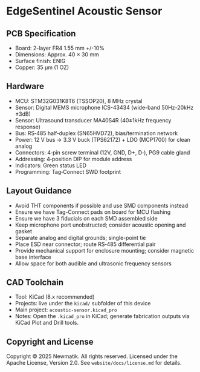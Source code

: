 # EdgeSentinel Acoustic Sensor

## PCB Specification

- Board: 2-layer FR4 1.55 mm +/-10%
- Dimensions: Approx. 40 × 30 mm
- Surface finish: ENIG
- Copper: 35 µm (1 OZ)

## Hardware

- MCU: STM32G031K8T6 (TSSOP20), 8 MHz crystal
- Sensor: Digital MEMS microphone ICS-43434 (wide-band 50Hz-20kHz ±3dB)
- Sensor: Ultrasound transducer MA40S4R (40±1kHz frequency response)
- Bus: RS‑485 half‑duplex (SN65HVD72), bias/termination network
- Power: 12 V bus → 3.3 V buck (TPS62172) + LDO (MCP1700) for clean analog
- Connectors: 4‑pin screw terminal (12V, GND, D+, D‑), PG9 cable gland
- Addressing: 4‑position DIP for module address
- Indicators: Green status LED
- Programming: Tag‑Connect SWD footprint

## Layout Guidance

- Avoid THT components if possible and use SMD components instead
- Ensure we have Tag-Connect pads on board for MCU flashing
- Ensure we have 3 fiducials on each SMD assembled side
- Keep microphone port unobstructed; consider acoustic opening and gasket
- Separate analog and digital grounds; single-point tie
- Place ESD near connector; route RS‑485 differential pair
- Provide mechanical support for enclosure mounting; consider magnetic base interface
- Allow space for both audible and ultrasonic frequency sensors

## CAD Toolchain

- Tool: KiCad (8.x recommended)
- Projects: live under the `kicad/` subfolder of this device
- Main project: `acoustic-sensor.kicad_pro`
- Notes: Open the `.kicad_pro` in KiCad; generate fabrication outputs via KiCad Plot and Drill tools.

## Copyright and License

Copyright © 2025 Newmatik. All rights reserved.
Licensed under the Apache License, Version 2.0. See `website/docs/license.md` for details.
